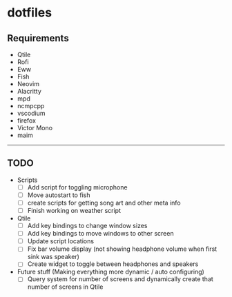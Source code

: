 # dotfiles

## Requirements

- Qtile
- Rofi
- Eww
- Fish
- Neovim
- Alacritty
- mpd
- ncmpcpp
- vscodium
- firefox
- Victor Mono
- maim

---

## TODO

- Scripts
  - [ ] Add script for toggling microphone
  - [ ] Move autostart to fish
  - [ ] create scripts for getting song art and other meta info
  - [ ] Finish working on weather script
- Qtile
  - [ ] Add key bindings to change window sizes
  - [ ] Add key bindings to move windows to other screen
  - [ ] Update script locations
  - [ ] Fix bar volume display (not showing headphone volume when first sink was speaker)
  - [ ] Create widget to toggle between headphones and speakers
- Future stuff (Making everything more dynamic / auto configuring)
  - [ ] Query system for number of screens and dynamically create that number of screens in Qtile
